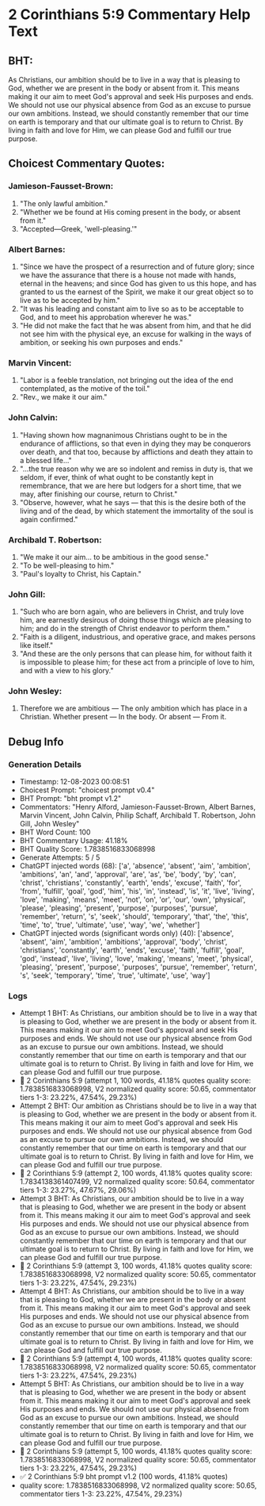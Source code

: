 # 2 Corinthians 5:9 Commentary Help Text

## BHT:
As Christians, our ambition should be to live in a way that is pleasing to God, whether we are present in the body or absent from it. This means making it our aim to meet God's approval and seek His purposes and ends. We should not use our physical absence from God as an excuse to pursue our own ambitions. Instead, we should constantly remember that our time on earth is temporary and that our ultimate goal is to return to Christ. By living in faith and love for Him, we can please God and fulfill our true purpose.

## Choicest Commentary Quotes:
### Jamieson-Fausset-Brown:
1. "The only lawful ambition."
2. "Whether we be found at His coming present in the body, or absent from it."
3. "Accepted—Greek, 'well-pleasing.'"

### Albert Barnes:
1. "Since we have the prospect of a resurrection and of future glory; since we have the assurance that there is a house not made with hands, eternal in the heavens; and since God has given to us this hope, and has granted to us the earnest of the Spirit, we make it our great object so to live as to be accepted by him."
2. "It was his leading and constant aim to live so as to be acceptable to God, and to meet his approbation wherever he was."
3. "He did not make the fact that he was absent from him, and that he did not see him with the physical eye, an excuse for walking in the ways of ambition, or seeking his own purposes and ends."

### Marvin Vincent:
1. "Labor is a feeble translation, not bringing out the idea of the end contemplated, as the motive of the toil."
2. "Rev., we make it our aim."

### John Calvin:
1. "Having shown how magnanimous Christians ought to be in the endurance of afflictions, so that even in dying they may be conquerors over death, and that too, because by afflictions and death they attain to a blessed life..."
2. "...the true reason why we are so indolent and remiss in duty is, that we seldom, if ever, think of what ought to be constantly kept in remembrance, that we are here but lodgers for a short time, that we may, after finishing our course, return to Christ."
3. "Observe, however, what he says — that this is the desire both of the living and of the dead, by which statement the immortality of the soul is again confirmed."

### Archibald T. Robertson:
1. "We make it our aim... to be ambitious in the good sense."
2. "To be well-pleasing to him."
3. "Paul's loyalty to Christ, his Captain."

### John Gill:
1. "Such who are born again, who are believers in Christ, and truly love him, are earnestly desirous of doing those things which are pleasing to him; and do in the strength of Christ endeavor to perform them."
2. "Faith is a diligent, industrious, and operative grace, and makes persons like itself."
3. "And these are the only persons that can please him, for without faith it is impossible to please him; for these act from a principle of love to him, and with a view to his glory."

### John Wesley:
1. Therefore we are ambitious — The only ambition which has place in a Christian.
Whether present — In the body.
Or absent — From it.



## Debug Info
### Generation Details
- Timestamp: 12-08-2023 00:08:51
- Choicest Prompt: "choicest prompt v0.4"
- BHT Prompt: "bht prompt v1.2"
- Commentators: "Henry Alford, Jamieson-Fausset-Brown, Albert Barnes, Marvin Vincent, John Calvin, Philip Schaff, Archibald T. Robertson, John Gill, John Wesley"
- BHT Word Count: 100
- BHT Commentary Usage: 41.18%
- BHT Quality Score: 1.7838516833068998
- Generate Attempts: 5 / 5
- ChatGPT injected words (68):
	['a', 'absence', 'absent', 'aim', 'ambition', 'ambitions', 'an', 'and', 'approval', 'are', 'as', 'be', 'body', 'by', 'can', 'christ', 'christians', 'constantly', 'earth', 'ends', 'excuse', 'faith', 'for', 'from', 'fulfill', 'goal', 'god', 'him', 'his', 'in', 'instead', 'is', 'it', 'live', 'living', 'love', 'making', 'means', 'meet', 'not', 'on', 'or', 'our', 'own', 'physical', 'please', 'pleasing', 'present', 'purpose', 'purposes', 'pursue', 'remember', 'return', 's', 'seek', 'should', 'temporary', 'that', 'the', 'this', 'time', 'to', 'true', 'ultimate', 'use', 'way', 'we', 'whether']
- ChatGPT injected words (significant words only) (40):
	['absence', 'absent', 'aim', 'ambition', 'ambitions', 'approval', 'body', 'christ', 'christians', 'constantly', 'earth', 'ends', 'excuse', 'faith', 'fulfill', 'goal', 'god', 'instead', 'live', 'living', 'love', 'making', 'means', 'meet', 'physical', 'pleasing', 'present', 'purpose', 'purposes', 'pursue', 'remember', 'return', 's', 'seek', 'temporary', 'time', 'true', 'ultimate', 'use', 'way']

### Logs
- Attempt 1 BHT: As Christians, our ambition should be to live in a way that is pleasing to God, whether we are present in the body or absent from it. This means making it our aim to meet God's approval and seek His purposes and ends. We should not use our physical absence from God as an excuse to pursue our own ambitions. Instead, we should constantly remember that our time on earth is temporary and that our ultimate goal is to return to Christ. By living in faith and love for Him, we can please God and fulfill our true purpose.
- 🔄 2 Corinthians 5:9 (attempt 1, 100 words, 41.18% quotes quality score: 1.7838516833068998, V2 normalized quality score: 50.65, commentator tiers 1-3: 23.22%, 47.54%, 29.23%)
- Attempt 2 BHT: Our ambition as Christians should be to live in a way that is pleasing to God, whether we are present in the body or absent from it. This means making it our aim to meet God's approval and seek His purposes and ends. We should not use our physical absence from God as an excuse to pursue our own ambitions. Instead, we should constantly remember that our time on earth is temporary and that our ultimate goal is to return to Christ. By living in faith and love for Him, we can please God and fulfill our true purpose.
- 🔄 2 Corinthians 5:9 (attempt 2, 100 words, 41.18% quotes quality score: 1.7834138361407499, V2 normalized quality score: 50.64, commentator tiers 1-3: 23.27%, 47.67%, 29.06%)
- Attempt 3 BHT: As Christians, our ambition should be to live in a way that is pleasing to God, whether we are present in the body or absent from it. This means making it our aim to meet God's approval and seek His purposes and ends. We should not use our physical absence from God as an excuse to pursue our own ambitions. Instead, we should constantly remember that our time on earth is temporary and that our ultimate goal is to return to Christ. By living in faith and love for Him, we can please God and fulfill our true purpose.
- 🔄 2 Corinthians 5:9 (attempt 3, 100 words, 41.18% quotes quality score: 1.7838516833068998, V2 normalized quality score: 50.65, commentator tiers 1-3: 23.22%, 47.54%, 29.23%)
- Attempt 4 BHT: As Christians, our ambition should be to live in a way that is pleasing to God, whether we are present in the body or absent from it. This means making it our aim to meet God's approval and seek His purposes and ends. We should not use our physical absence from God as an excuse to pursue our own ambitions. Instead, we should constantly remember that our time on earth is temporary and that our ultimate goal is to return to Christ. By living in faith and love for Him, we can please God and fulfill our true purpose.
- 🔄 2 Corinthians 5:9 (attempt 4, 100 words, 41.18% quotes quality score: 1.7838516833068998, V2 normalized quality score: 50.65, commentator tiers 1-3: 23.22%, 47.54%, 29.23%)
- Attempt 5 BHT: As Christians, our ambition should be to live in a way that is pleasing to God, whether we are present in the body or absent from it. This means making it our aim to meet God's approval and seek His purposes and ends. We should not use our physical absence from God as an excuse to pursue our own ambitions. Instead, we should constantly remember that our time on earth is temporary and that our ultimate goal is to return to Christ. By living in faith and love for Him, we can please God and fulfill our true purpose.
- 🔄 2 Corinthians 5:9 (attempt 5, 100 words, 41.18% quotes quality score: 1.7838516833068998, V2 normalized quality score: 50.65, commentator tiers 1-3: 23.22%, 47.54%, 29.23%)
- ✅ 2 Corinthians 5:9 bht prompt v1.2 (100 words, 41.18% quotes)
- quality score: 1.7838516833068998, V2 normalized quality score: 50.65, commentator tiers 1-3: 23.22%, 47.54%, 29.23%)